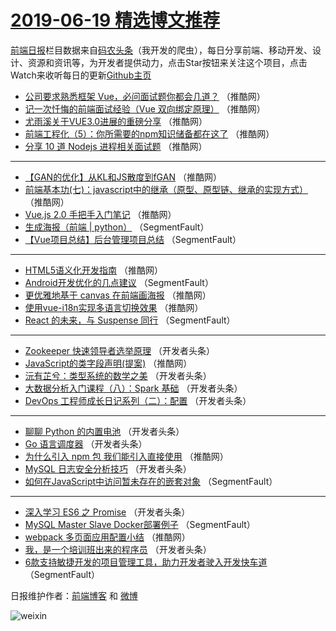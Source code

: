 # [2019-06-19 精选博文推荐](http://hao.caibaojian.com/date/2019/06/19)

[前端日报](http://caibaojian.com/c/news)栏目数据来自[码农头条](http://hao.caibaojian.com/)（我开发的爬虫），每日分享前端、移动开发、设计、资源和资讯等，为开发者提供动力，点击Star按钮来关注这个项目，点击Watch来收听每日的更新[Github主页](https://github.com/kujian/frontendDaily)
* [公司要求熟悉框架 Vue，必问面试题你都会几道？](http://hao.caibaojian.com/115743.html) （推酷网）
* [记一次忏悔的前端面试经验（Vue 双向绑定原理）](http://hao.caibaojian.com/115716.html) （推酷网）
* [尤雨溪关于VUE3.0进展的重磅分享](http://hao.caibaojian.com/115742.html) （推酷网）
* [前端工程化（5）：你所需要的npm知识储备都在这了](http://hao.caibaojian.com/115715.html) （推酷网）
* [分享 10 道 Nodejs 进程相关面试题](http://hao.caibaojian.com/115741.html) （推酷网）

***
* [【GAN的优化】从KL和JS散度到fGAN](http://hao.caibaojian.com/115744.html) （推酷网）
* [前端基本功(七)：javascript中的继承（原型、原型链、继承的实现方式）](http://hao.caibaojian.com/115717.html) （推酷网）
* [Vue.js 2.0 手把手入门笔记](http://hao.caibaojian.com/115722.html) （推酷网）
* [生成海报（前端 | python）](http://hao.caibaojian.com/115650.html) （SegmentFault）
* [【Vue项目总结】后台管理项目总结](http://hao.caibaojian.com/115651.html) （SegmentFault）

***
* [HTML5语义化开发指南](http://hao.caibaojian.com/115714.html) （推酷网）
* [Android开发优化的几点建议](http://hao.caibaojian.com/115652.html) （SegmentFault）
* [更优雅地基于 canvas 在前端画海报](http://hao.caibaojian.com/115739.html) （推酷网）
* [使用vue-i18n实现多语言切换效果](http://hao.caibaojian.com/115719.html) （推酷网）
* [React 的未来，与 Suspense 同行](http://hao.caibaojian.com/115660.html) （SegmentFault）

***
* [Zookeeper 快速领导者选举原理](http://hao.caibaojian.com/115692.html) （开发者头条）
* [JavaScript的类字段声明(提案)](http://hao.caibaojian.com/115712.html) （推酷网）
* [沅有芷兮：类型系统的数学之美](http://hao.caibaojian.com/115693.html) （开发者头条）
* [大数据分析入门课程（八）：Spark 基础](http://hao.caibaojian.com/115672.html) （开发者头条）
* [DevOps 工程师成长日记系列（二）：配置](http://hao.caibaojian.com/115673.html) （开发者头条）

***
* [聊聊 Python 的内置电池](http://hao.caibaojian.com/115684.html) （开发者头条）
* [Go 语言调度器](http://hao.caibaojian.com/115695.html) （开发者头条）
* [为什么引入 npm 包 我们能引入直接使用](http://hao.caibaojian.com/115740.html) （推酷网）
* [MySQL 日志安全分析技巧](http://hao.caibaojian.com/115696.html) （开发者头条）
* [如何在JavaScript中访问暂未存在的嵌套对象](http://hao.caibaojian.com/115665.html) （SegmentFault）

***
* [深入学习 ES6 之 Promise](http://hao.caibaojian.com/115687.html) （开发者头条）
* [MySQL Master Slave Docker部署例子](http://hao.caibaojian.com/115666.html) （SegmentFault）
* [webpack 多页面应用配置小结](http://hao.caibaojian.com/115718.html) （推酷网）
* [我，是一个培训班出来的程序员](http://hao.caibaojian.com/115667.html) （开发者头条）
* [6款支持敏捷开发的项目管理工具，助力开发者驶入开发快车道](http://hao.caibaojian.com/115657.html) （SegmentFault）

日报维护作者：[前端博客](http://caibaojian.com/) 和 [微博](http://caibaojian.com/go/weibo)

![weixin](https://user-images.githubusercontent.com/3055447/38468989-651132ac-3b80-11e8-8e6b-15122322a9d7.png)
